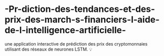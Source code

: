 # -Pr-diction-des-tendances-et-des-prix-des-march-s-financiers-l-aide-de-l-intelligence-artificielle-
 une application interactive de prédiction des prix des cryptomonnaies utilisant des réseaux de neurones LSTM. 💡
